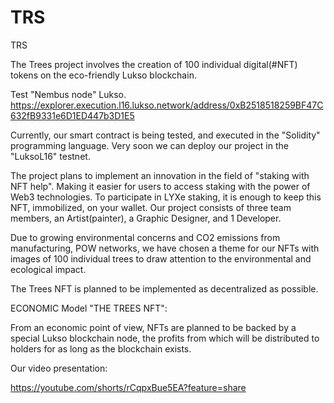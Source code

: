 # TRS
TRS


The Trees project involves the creation of 100 individual digital(#NFT) tokens on the eco-friendly Lukso blockchain.

Test "Nembus node" Lukso.
https://explorer.execution.l16.lukso.network/address/0xB2518518259BF47C632fB9331e6D1ED447b3D1E5

Currently, our smart contract is being tested, and executed in the "Solidity" programming language.  Very soon we can deploy our project in the "LuksoL16" testnet.

The project plans to implement an innovation in the field of "staking with NFT help".  Making it easier for users to access staking with the power of Web3 technologies.  To participate in LYXe staking, it is enough to keep this NFT, immobilized, on your wallet. Our project consists of three team members, an Artist(painter), a Graphic Designer, and 1 Developer.

Due to growing environmental concerns and CO2 emissions from manufacturing, POW networks, we have chosen a theme for our NFTs with images of 100 individual trees to draw attention to the environmental and ecological impact.

The Trees NFT is planned to be implemented as decentralized as possible.  

ECONOMIC Model "THE TREES NFT":

From an economic point of view, NFTs are planned to be backed by a special Lukso blockchain node, the profits from which will be distributed to holders for as long as the blockchain exists.

Our video presentation:

https://youtube.com/shorts/rCqpxBue5EA?feature=share
